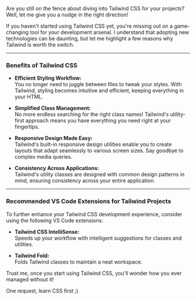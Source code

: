 Are you still on the fence about diving into Tailwind CSS for your projects? Well, let me give you a nudge in the right direction!

If you haven't started using Tailwind CSS yet, you're missing out on a game-changing tool for your development arsenal. I understand that adopting new technologies can be daunting, but let me highlight a few reasons why Tailwind is worth the switch.

---

### Benefits of Tailwind CSS

- **Efficient Styling Workflow:**  
   You no longer need to juggle between files to tweak your styles. With Tailwind, styling becomes intuitive and efficient, keeping everything in your HTML.
  <br>

- **Simplified Class Management:**  
   No more endless searching for the right class names! Tailwind's utility-first approach means you have everything you need right at your fingertips.
  <br>

- **Responsive Design Made Easy:**  
   Tailwind's built-in responsive design utilities enable you to create layouts that adapt seamlessly to various screen sizes. Say goodbye to complex media queries.
  <br>

- **Consistency Across Applications:**  
  Tailwind's utility classes are designed with common design patterns in mind, ensuring consistency across your entire application.

---

### Recommended VS Code Extensions for Tailwind Projects

To further enhance your Tailwind CSS development experience, consider using the following VS Code extensions:

- **Tailwind CSS IntelliSense:**  
   Speeds up your workflow with intelligent suggestions for classes and utilities.
  <br>

- **Tailwind Fold:**  
  Folds Tailwind classes to maintain a neat workspace.

Trust me, once you start using Tailwind CSS, you'll wonder how you ever managed without it!

One request, learn CSS first ;)
